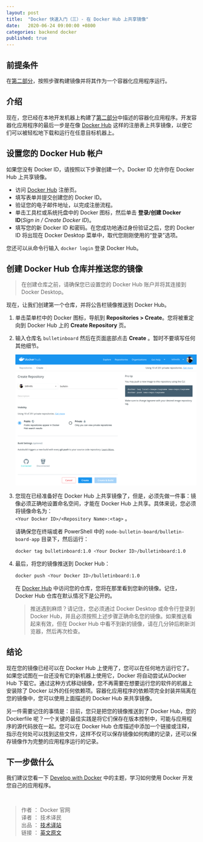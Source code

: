 ```yaml
---
layout: post
title:  "Docker 快速入门（三）- 在 Docker Hub 上共享镜像"
date:   2020-06-24 09:00:00 +0800
categories: backend docker
published: true
---
```


## 前提条件

在[第二部分](https://ittranslator.cn/backend/docker/2020/06/21/quickstart-2.html)，按照步骤构建镜像并将其作为一个容器化应用程序运行。

## 介绍

现在，您已经在本地开发机器上构建了[第二部分](https://ittranslator.cn/backend/docker/2020/06/21/quickstart-2.html)中描述的容器化应用程序。开发容器化应用程序的最后一步是在像 [Docker Hub](https://hub.docker.com/) 这样的注册表上共享镜像，以便它们可以被轻松地下载和运行在任意目标机器上。

## 设置您的 Docker Hub 帐户

如果您没有 Docker ID，请按照以下步骤创建一个。Docker ID 允许你在 Docker Hub 上共享镜像。

- 访问 [Docker Hub](https://hub.docker.com/signup) 注册页。
- 填写表单并提交创建您的 Docker ID。
- 验证您的电子邮件地址，以完成注册流程。
- 单击工具栏或系统托盘中的 Docker 图标，然后单击 **登录/创建 Docker ID**(*Sign in / Create Docker ID*)。
- 填写您的新 Docker ID 和密码。在您成功地通过身份验证之后，您的 Docker ID 将出现在 Docker Desktop 菜单中，取代您刚刚使用的“登录”选项。

您还可以从命令行输入 `docker login` 登录 Docker Hub。

## 创建 Docker Hub 仓库并推送您的镜像

> 在创建仓库之前，请确保您已设置您的  Docker Hub 账户并将其连接到 Docker Desktop。

现在，让我们创建第一个仓库，并将公告栏镜像推送到 Docker Hub。

1. 单击菜单栏中的 Docker 图标，导航到 **Repositories > Create**。您将被重定向到 Docker Hub 上的 **Create Repository** 页。 
2. 输入仓库名 `bulletinboard` 然后在页面底部点击 **Create** 。暂时不要填写任何其他细节。

    ![make a repo](/assets/images/docker-repository-newrepo.png)

3. 您现在已经准备好在 Docker Hub 上共享镜像了，但是，必须先做一件事：镜像必须正确地设置命名空间，才能在 Docker Hub 上共享。具体来说，您必须将镜像命名为：<br/> `<Your Docker ID>/<Repository Name>:<tag>` 。

    请确保您在终端或者 PowerShell 中的 `node-bulletin-board/bulletin-board-app` 目录下，然后运行：

    ```BASH
    docker tag bulletinboard:1.0 <Your Docker ID>/bulletinboard:1.0
    ```

4. 最后，将您的镜像推送到 Docker Hub：

    ```BASH
    docker push <Your Docker ID>/bulletinboard:1.0
    ```

    在 [Docker Hub](https://hub.docker.com/repositories) 中访问您的仓库，您将在那里看到您新的镜像。记住，Docker Hub 仓库在默认情况下是公开的。

    > 推送遇到麻烦？请记住，您必须通过 Docker Desktop 或命令行登录到 Docker Hub，并且必须按照上述步骤正确命名您的镜像。如果推送看起来有效，但在 Docker Hub 中看不到新的镜像，请在几分钟后刷新浏览器，然后再次检查。

## 结论

现在您的镜像已经可以在 Docker Hub 上使用了，您可以在任何地方运行它了。如果您试图在一台还没有它的新机器上使用它，Docker 将自动尝试从Docker Hub 下载它。通过这种方式移动镜像，您不再需要在想要运行您的软件的机器上安装除了 Docker 以外的任何依赖项。容器化应用程序的依赖项完全封装并隔离在您的镜像中，您可以使用上面描述的 Docker Hub 来共享镜像。

另一件需要记住的事情是：目前，您只是把您的镜像推送到了 Docker Hub，您的 Dockerfile 呢？一个关键的最佳实践是将它们保存在版本控制中，可能与应用程序的源代码放在一起。您可以在 Docker Hub 仓库描述中添加一个链接或注释，指示在何处可以找到这些文件，这样不仅可以保存镜像如何构建的记录，还可以保存镜像作为完整的应用程序运行的记录。

## 下一步做什么

我们建议您看一下 [Develop with Docker](https://ittranslator.cn/backend/docker/2020/06/25/develop-with-docker.html) 中的主题，学习如何使用 Docker 开发您自己的应用程序。

<br/>

> 作者 ： Docker 官网 <br/>
> 译者 ： 技术译民 <br/>
> 出品 ： [技术译站](https://ittranslator.cn/) <br/>
> 链接 ： [英文原文](https://docs.docker.com/get-started/part3/)
